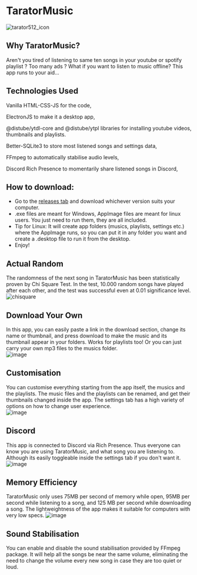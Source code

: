 # TaratorMusic
![tarator512_icon](https://github.com/user-attachments/assets/beb57a59-adab-411e-b2ef-723fd4d97997)

## Why TaratorMusic?
Aren't you tired of listening to same ten songs in your youtube or spotify playlist ? Too many ads ? What if you want to listen to music offline? This app runs to your aid...

## Technologies Used

Vanilla HTML-CSS-JS for the code, 

ElectronJS to make it a desktop app, 

@distube/ytdl-core and @distube/ytpl libraries for installing youtube videos, thumbnails and playlists.

Better-SQLite3 to store most listened songs and settings data, 

FFmpeg to automatically stabilise audio levels, 

Discord Rich Presence to momentarily share listened songs in Discord,

## How to download:
- Go to the <a href="https://github.com/Victiniiiii/TaratorMusic/releases/latest">releases tab</a> and download whichever version suits your computer.
- .exe files are meant for Windows, AppImage files are meant for linux users. You just need to run them, they are all included.
- Tip for Linux: It will create app folders (musics, playlists, settings etc.) where the AppImage runs, so you can put it in any folder you want and create a .desktop file to run it from the desktop.
- Enjoy!

## Actual Random
The randomness of the next song in TaratorMusic has been statistically proven by Chi Square Test. In the test, 10.000 random songs have played after each other, and the test was successful even at 0.01 significance level.  
![chisquare](https://github.com/user-attachments/assets/42e0b42a-8c44-4605-8701-db20e302aff8)

## Download Your Own
In this app, you can easily paste a link in the download section, change its name or thumbnail, and press download to make the music and its thumbnail appear in your folders. Works for playlists too! Or you can just carry your own mp3 files to the musics folder.  
![image](https://github.com/user-attachments/assets/eb5f1695-66aa-4cf3-b8f4-2533443963b1)

## Customisation
You can customise everything starting from the app itself, the musics and the playlists. The music files and the playlists can be renamed, and get their thumbnails changed inside the app. The settings tab has a high variety of options on how to change user experience.  
![image](https://github.com/user-attachments/assets/5a6a5c07-9e2d-413e-865b-1d1d48692f75)

## Discord
This app is connected to Discord via Rich Presence. Thus everyone can know you are using TaratorMusic, and what song you are listening to. Although its easily toggleable inside the settings tab if you don't want it.  
![image](https://github.com/user-attachments/assets/cf20e597-1ed8-4283-b052-6e030364f7cc)

## Memory Efficiency
TaratorMusic only uses 75MB per second of memory while open, 95MB per second while listening to a song, and 125 MB per second while downloading a song. The lightweightness of the app makes it suitable for computers with very low specs.
![image](https://github.com/user-attachments/assets/20c7afed-efbf-4643-8fa9-282a2c4c960e)

## Sound Stabilisation
You can enable and disable the sound stabilisation provided by FFmpeg package. It will help all the songs be near the same volume, eliminating the need to change the volume every new song in case they are too quiet or loud.

